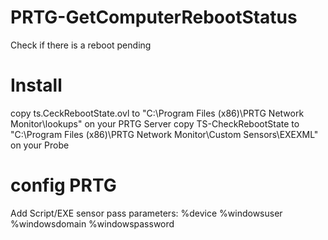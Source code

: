 # PRTG-GetComputerRebootStatus
 Check if there is a reboot pending
 
# Install
copy ts.CeckRebootState.ovl to "C:\Program Files (x86)\PRTG Network Monitor\lookups" on your PRTG Server
copy TS-CheckRebootState to  "C:\Program Files (x86)\PRTG Network Monitor\Custom Sensors\EXEXML" on your Probe

# config PRTG
Add Script/EXE sensor
pass parameters: %device %windowsuser %windowsdomain %windowspassword